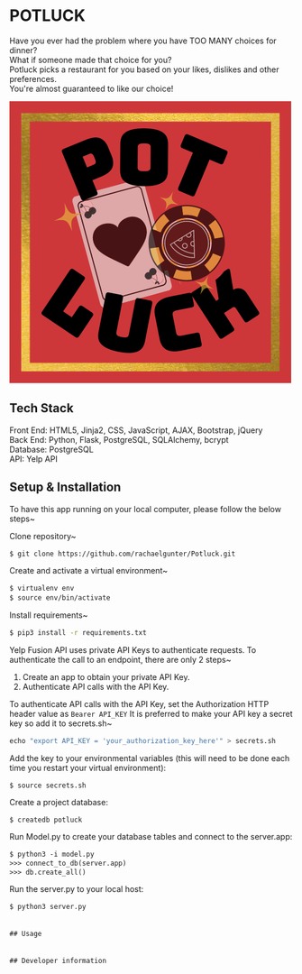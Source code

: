 # POTLUCK

Have you ever had the problem where you have TOO MANY choices for dinner?<br/>
What if someone made that choice for you?<br/>
Potluck picks a restaurant for you based on your likes, dislikes and other preferences. <br/>
You're almost guaranteed to like our choice!

![Potluck Logo](/static/canva/potlucklogo.png)

## Tech Stack

Front End: HTML5, Jinja2, CSS, JavaScript, AJAX, Bootstrap, jQuery<br/>
Back End: Python, Flask, PostgreSQL, SQLAlchemy, bcrypt<br/>
Database: PostgreSQL<br/>
API: Yelp API<br/>

## Setup & Installation

To have this app running on your local computer, please follow the below steps~

Clone repository~

```bash
$ git clone https://github.com/rachaelgunter/Potluck.git
```

Create and activate a virtual environment~

```bash
$ virtualenv env
$ source env/bin/activate
```

Install requirements~

```bash
$ pip3 install -r requirements.txt
```

Yelp Fusion API uses private API Keys to authenticate requests. To authenticate the call to an endpoint, there are only 2 steps~

1. Create an app to obtain your private API Key.
2. Authenticate API calls with the API Key.

To authenticate API calls with the API Key, set the Authorization HTTP header value as ```Bearer API_KEY```
It is preferred to make your API key a secret key so add it to secrets.sh~

```python
echo "export API_KEY = 'your_authorization_key_here'" > secrets.sh
```  

Add the key to your environmental variables (this will need to be done each time you restart your virtual environment):

```
$ source secrets.sh
```

Create a project database:

```
$ createdb potluck
```

Run Model.py to create your database tables and connect to the server.app:

```
$ python3 -i model.py
>>> connect_to_db(server.app)
>>> db.create_all()
```

Run the server.py to your local host:

```
$ python3 server.py


## Usage


## Developer information 

